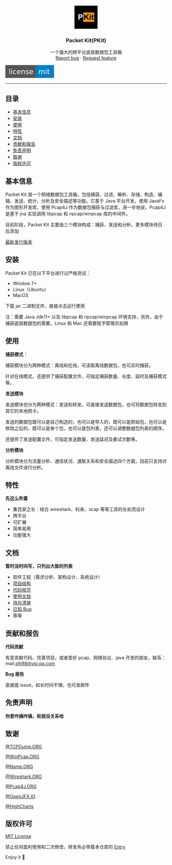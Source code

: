 <p align="center">
  <a href="https://github.com/1uvu/pkit" target="_blank">
    <img src="res/logo.png" alt="Packet Kit Logo" width=72 height=72>
  </a>
  <h3 align="center">Packet Kit(PKit)</h3>
  <p align="center">
    一个强大的跨平台底层数据包工具箱
    <br>
    <a href="https://github.com/1uvu/pkit/issues/new?template=bug.md">Report bug</a>
    ·
    <a href="https://github.com/1uvu/pkit/issues/new?template=feature.md&labels=feature">Request feature</a>
  </p></p>



[![License](res/README/_license-mit-blue.svg)](https://opensource.org/licenses/MIT)

---

## 目录

- [基本信息](#基本信息)
- [安装](#安装)
- [使用](#使用)
- [特性](#特性)
- [文档](#文档)
- [贡献和报告](#贡献和报告)
- [免责声明](#免责声明)
- [致谢](#致谢)
- [版权许可](#版权许可)

## 基本信息

Packet Kit 是一个网络数据包工具箱，包括捕获、过滤、解析、存储、构造、编辑、发送、统计、分析及安全描述等功能。它基于 Java 平台开发，使用 JavaFx 作为图形开发库，使用 Pcap4J 作为数据包捕获与过滤库，进一步地说，Pcap4J 是基于 jna 实现调用 libpcap 和 npcap/winpcap 库的中间件。

目前阶段，Packet Kit 主要由三个模块构成：捕获、发送和分析，更多模块待日后添加

[最新发行版本](https://github.com/1uvu/PacketKit/releases)

## 安装

Packet Kit 已在以下平台进行过严格测试：

- Window 7+
- Linux（Ubuntu）
- MacOS

下载 jar 二进制文件，直接点击运行使用

注：需要 Java Jdk11+ 以及 libpcap 和 npcap/winpcap 环境支持，另外，由于捕获底层数据包的需要，Linux 和 Mac 还需要赋予管理员权限

## 使用

**捕获模式**：

捕获模块分为两种模式：离线和在线，可读取离线数据包，也可实时捕获。

针对在线模式，还提供了捕获配置文件，可指定捕获数量、长度、延时及捕获模式等。

**发送模块**

发送模块也分为两种模式：发送和转发，可直接发送数据包，也可将数据包转发到其它的本地网卡。

发送的数据包既可以是自己构造的，也可以是导入的，既可以是原始包，也可以是修改之后的，既可以是单个包，也可以是包列表，还可以调整数据包列表的顺序。

还提供了发送配置文件，可指定发送数量、发送延迟及重试次数等。

**分析模块**

分析模块分为流量分析、通信状况、通联关系和安全描述四个方面，目前只支持对离线文件进行分析。

## 特性

**先这么吹着**

- 集百家之长：结合 wireshark、科来、xcap 等等工具的长处而设计
- 跨平台
- 可扩展
- 简单易用
- 功能强大

## 文档

**暂时没时间写，只列出大致的列表**

- 软件工程（需求分析、架构设计、系统设计）
- [项目结构](doc/project-structure.md)
- [代码规范](doc/code-structure.md)
- [使用文档](wiki)
- [待办清单](doc/todo.md)
- [已知 Bug](doc/bug.md)
- 等等

## 贡献和报告

**代码贡献**

有意贡献代码、完善项目，或者爱好 pcap、网络协议、java 开发的朋友，联系：mail:zjh98@vip.qq.com

**Bug 报告**

直接提 issue，如长时间不理，也可发邮件

## 免责声明

**你爱咋搞咋搞，和我没关系哈**

## 致谢

[@TCPDump.ORG](tcpdump.org)

[@WinPcap.ORG](winpcap.org)

[@Namp.ORG](namp.org)

[@Wireshark.ORG](wireshark.org)

[@Pcap4J.ORG](pcap4j.org)

[@OpenJFX.IO](openjfx.io)

[@HighCharts](https://www.highcharts.com.cn/)

## 版权许可

[MIT License](LICENSE.md)

禁止任何盈利使用和二次修改，转发务必带着本仓库的 [Entry](https://github.com/1uvu/PacketKit)

Enjoy it :metal:
